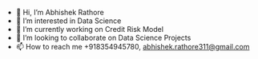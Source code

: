 - 👋 Hi, I’m Abhishek Rathore
- 👀 I’m interested in Data Science
- 🌱 I’m currently working on Credit Risk Model
- 💞️ I’m looking to collaborate on Data Science Projects
- 📫 How to reach me +918354945780, abhishek.rathore311@gmail.com

<!---
AbhishekRathore311/AbhishekRathore311 is a ✨ special ✨ repository because its `README.md` (this file) appears on your GitHub profile.
You can click the Preview link to take a look at your changes.
--->
